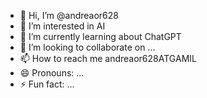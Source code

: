 - 👋 Hi, I’m @andreaor628
- 👀 I’m interested in AI
- 🌱 I’m currently learning about ChatGPT
- 💞️ I’m looking to collaborate on ...
- 📫 How to reach me andreaor628ATGAMIL
- 😄 Pronouns: ...
- ⚡ Fun fact: ...

<!---
andreaor628/andreaor628 is a ✨ special ✨ repository because its `README.md` (this file) appears on your GitHub profile.
You can click the Preview link to take a look at your changes.
--->

